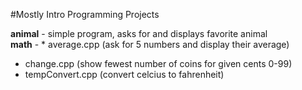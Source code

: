 #Mostly Intro Programming Projects

**animal** - simple program, asks for and displays favorite animal  
**math** - * average.cpp (ask for 5 numbers and display their average)  
* change.cpp (show fewest number of coins for given cents 0-99)  
* tempConvert.cpp (convert celcius to fahrenheit)
